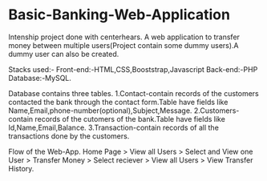 # Basic-Banking-Web-Application

Intenship project done with centerhears.
A web application to transfer money between multiple users(Project contain some dummy users).A dummy user can also be created.

Stacks used:-
Front-end:-HTML,CSS,Booststrap,Javascript
Back-end:-PHP
Database:-MySQL.

Database contains three tables.
1.Contact-contain records of the customers contacted the bank through the contact form.Table have fields like Name,Email,phone-number(optional),Subject,Message.
2.Customers-contain records of the cutomers of the bank.Table have fields like Id,Name,Email,Balance.
3.Transaction-contain records of all the transactions done by the customers.

Flow of the Web-App.
Home Page > View all Users > Select and View one User > Transfer Money > Select reciever > View all Users > View Transfer History.

